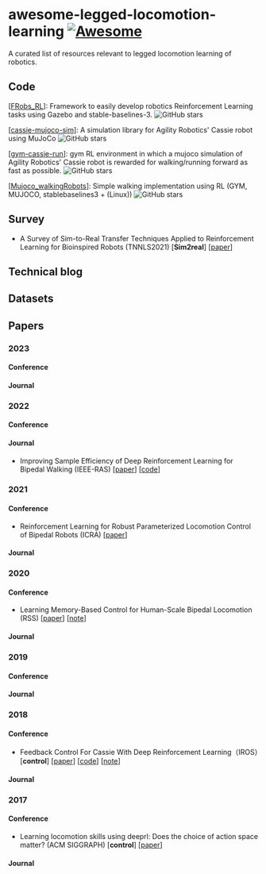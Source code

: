 # awesome-legged-locomotion-learning [![Awesome](https://awesome.re/badge.svg)](https://awesome.re)

A curated list of resources relevant to legged locomotion learning of robotics.

## Code

[[FRobs_RL](https://github.com/jmfajardod/frobs_rl)\]: Framework to easily develop robotics Reinforcement Learning tasks using Gazebo and stable-baselines-3. ![GitHub stars](https://img.shields.io/github/stars/jmfajardod/frobs_rl.svg?logo=github&label=Stars)

[[cassie-mujoco-sim](https://github.com/osudrl/cassie-mujoco-sim)]: A simulation library for Agility Robotics' Cassie robot using MuJoCo ![GitHub stars](https://img.shields.io/github/stars/osudrl/cassie-mujoco-sim.svg?logo=github&label=Stars)

[[gym-cassie-run](https://github.com/perrin-isir/gym-cassie-run)]: gym RL environment in which a mujoco simulation of Agility Robotics' Cassie robot is rewarded for walking/running forward as fast as possible. ![GitHub stars](https://img.shields.io/github/stars/perrin-isir/gym-cassie-run.svg?logo=github&label=Stars)

[[Mujoco_walkingRobots](https://github.com/pjhae/Mujoco_walkingRobots)]: Simple walking implementation using RL (GYM, MUJOCO, stablebaselines3 + (Linux)) ![GitHub stars](https://img.shields.io/github/stars/pjhae/Mujoco_walkingRobots.svg?logo=github&label=Stars)



## Survey

- A Survey of Sim-to-Real Transfer Techniques Applied to Reinforcement Learning for Bioinspired Robots (TNNLS2021) [**Sim2real**] [[paper](https://ieeexplore.ieee.org/abstract/document/9552429)] 

## Technical blog



## Datasets



## Papers

### 2023

#### Conference

#### Journal



### 2022

#### Conference

#### Journal

- Improving Sample Efficiency of Deep Reinforcement Learning for Bipedal Walking (IEEE-RAS) [[paper](https://ieeexplore.ieee.org/document/10000068)] [[code](https://github.com/rgalljamov/learn2walk)] 



### 2021

#### Conference

- Reinforcement Learning for Robust Parameterized Locomotion Control of Bipedal Robots (ICRA) [[paper](https://ieeexplore.ieee.org/abstract/document/9560769)]

#### Journal



### 2020

#### Conference

- Learning Memory-Based Control for Human-Scale Bipedal Locomotion (RSS) [[paper](https://arxiv.org/abs/2006.02402)] [[note](src/notes/Learning_Memory-Based_Control_for_Human-Scale_Bipedal_Locomotion.md)]

#### Journal



### 2019

#### Conference

#### Journal



### 2018

#### Conference

- Feedback Control For Cassie With Deep Reinforcement Learning（IROS）[**control**] [[paper](https://ieeexplore.ieee.org/abstract/document/8593722)] [[code](https://github.com/osudrl/cassie-mujoco-sim)] [[note](src/notes/Feedback_Control_For_Cassie_With_Deep_Reinforcement_Learning.md)]

#### Journal

### 2017

#### Conference

- Learning locomotion skills using
  deeprl: Does the choice of action space matter? (ACM SIGGRAPH) [**control**] [[paper](https://xbpeng.github.io/projects/ActionSpace/index.html)] 

#### Journal
